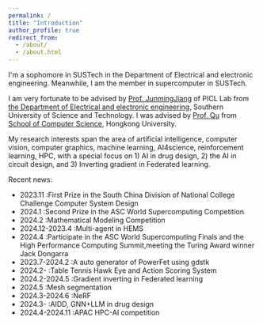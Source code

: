 ```yaml
---
permalink: /
title: "Introduction"
author_profile: true
redirect_from: 
  - /about/
  - /about.html
---
```


I'm a sophomore in SUSTech in the Department of Electrical and electronic engineering. Meanwhile, I am the member in supercomputer in SUSTech.

I am very fortunate to be advised by [Prof. JunmingJiang](https://www.sustech.edu.cn/zh/faculties/jiangjunmin.html) of PICL Lab from [the Department of Electrical and electronic engineering](https://www.sustech.edu.cn/), Southern University of Science and Technology. I was advised by [Prof. Qu](https://liangqiong.github.io/) from [School of Computer Science](https://www.hku.hk/), Hongkong University. 

My research interests span the area of artificial intelligence, computer vision, computer graphics, machine learning, AI4science, reinforcement learning, HPC, with a special focus on 1) AI in drug design,  2) the AI in circuit design, and 3) Inverting gradient in Federated learning.

Recent news:
- 2023.11        :First Prize in the South China Division of National College Challenge Computer System Design
- 2024.1         :Second Prize in the ASC World Supercomputing Competition
- 2024.2         :Mathematical Modeling Competition
- 2024.12-2023.4 :Multi-agent in HEMS
- 2024.4         :Participate in the ASC World Supercomputing Finals and the High Performance Computing Summit,meeting the Turing Award winner Jack Dongarra
- 2023.7-2024.2  :A auto generator of PowerFet using gdstk
- 2024.2-        :Table Tennis Hawk Eye and Action Scoring System
- 2024.2-2024.5  :Gradient inverting in Federated learning
- 2024.5         :Mesh segmentation
- 2024.3-2024.6  :NeRF
- 2024.3-        :AIDD, GNN+LLM in drug design
- 2024.4-2024.11 :APAC HPC-AI competition


